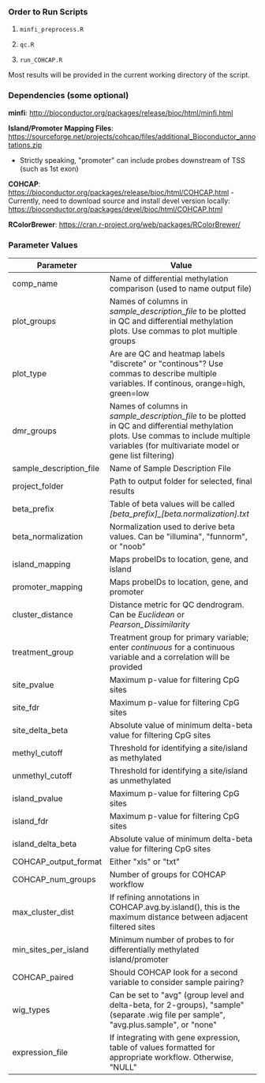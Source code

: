 ### Order to Run Scripts ###

1) `minfi_preprocess.R`

2) `qc.R`

3) `run_COHCAP.R`

Most results will be provided in the current working directory of the script.

### Dependencies (some optional) ###

**minfi**: http://bioconductor.org/packages/release/bioc/html/minfi.html

**Island/Promoter Mapping Files**: https://sourceforge.net/projects/cohcap/files/additional_Bioconductor_annotations.zip
- Strictly speaking, "promoter" can include probes downstream of TSS (such as 1st exon)

**COHCAP**: https://bioconductor.org/packages/release/bioc/html/COHCAP.html
-Currently, need to download source and install devel version locally: https://bioconductor.org/packages/devel/bioc/html/COHCAP.html

**RColorBrewer**: https://cran.r-project.org/web/packages/RColorBrewer/

### Parameter Values ###
| Parameter | Value|
|---|---|
|comp_name | Name of differential methylation comparison (used to name output file)
|plot_groups | Names of columns in *sample_description_file* to be plotted in QC and differential methylation plots.  Use commas to plot multiple groups|
|plot_type | Are are QC and heatmap labels "discrete" or "continous"?  Use commas to describe multiple variables.  If continous, orange=high, green=low|
|dmr_groups | Names of columns in *sample_description_file* to be plotted in QC and differential methylation plots.  Use commas to include multiple variables (for multivariate model or gene list filtering)|
|sample_description_file|Name of Sample Description File|
|project_folder|Path to output folder for selected, final results|
|beta_prefix|Table of beta values will be called *[beta_prefix]_[beta.normalization].txt*|
|beta_normalization|Normalization used to derive beta values.  Can be "illumina", "funnorm", or "noob"|
|island_mapping|Maps probeIDs to location, gene, and island|
|promoter_mapping|Maps probeIDs to location, gene, and promoter|
|cluster_distance| Distance metric for QC dendrogram.  Can be *Euclidean* or *Pearson_Dissimilarity*|
|treatment_group|Treatment group for primary variable; enter *continuous* for a continuous variable and a correlation will be provided|
|site_pvalue|Maximum p-value for filtering CpG sites|
|site_fdr|Maximum p-value for filtering CpG sites|
|site_delta_beta|Absolute value of minimum delta-beta value for filtering CpG sites|
|methyl_cutoff|Threshold for identifying a site/island as methylated|
|unmethyl_cutoff|Threshold for identifying a site/island as unmethylated|
|island_pvalue|Maximum p-value for filtering CpG sites|
|island_fdr|Maximum p-value for filtering CpG sites|
|island_delta_beta|Absolute value of minimum delta-beta value for filtering CpG sites|
|COHCAP_output_format|Either "xls" or "txt"|
|COHCAP_num_groups|Number of groups for COHCAP workflow|
|max_cluster_dist|If refining annotations in COHCAP.avg.by.island(), this is the maximum distance between adjacent filtered sites|
|min_sites_per_island|Minimum number of probes to for differentially methylated island/promoter|
|COHCAP_paired|Should COHCAP look for a second variable to consider sample pairing?|
|wig_types|Can be set to "avg" (group level and delta-beta, for 2-groups), "sample" (separate .wig file per sample", "avg.plus.sample", or "none"
|expression_file|If integrating with gene expression, table of values formatted for appropriate workflow.  Otherwise, "NULL"|
